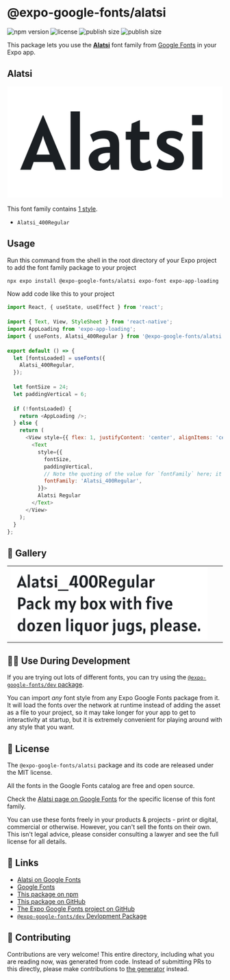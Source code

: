 # @expo-google-fonts/alatsi

![npm version](https://flat.badgen.net/npm/v/@expo-google-fonts/alatsi)
![license](https://flat.badgen.net/github/license/expo/google-fonts)
![publish size](https://flat.badgen.net/packagephobia/install/@expo-google-fonts/alatsi)
![publish size](https://flat.badgen.net/packagephobia/publish/@expo-google-fonts/alatsi)

This package lets you use the [**Alatsi**](https://fonts.google.com/specimen/Alatsi) font family from [Google Fonts](https://fonts.google.com/) in your Expo app.

## Alatsi

![Alatsi](./font-family.png)

This font family contains [1 style](#-gallery).

- `Alatsi_400Regular`

## Usage

Run this command from the shell in the root directory of your Expo project to add the font family package to your project
```sh
npx expo install @expo-google-fonts/alatsi expo-font expo-app-loading
```

Now add code like this to your project
```js
import React, { useState, useEffect } from 'react';

import { Text, View, StyleSheet } from 'react-native';
import AppLoading from 'expo-app-loading';
import { useFonts, Alatsi_400Regular } from '@expo-google-fonts/alatsi';

export default () => {
  let [fontsLoaded] = useFonts({
    Alatsi_400Regular,
  });

  let fontSize = 24;
  let paddingVertical = 6;

  if (!fontsLoaded) {
    return <AppLoading />;
  } else {
    return (
      <View style={{ flex: 1, justifyContent: 'center', alignItems: 'center' }}>
        <Text
          style={{
            fontSize,
            paddingVertical,
            // Note the quoting of the value for `fontFamily` here; it expects a string!
            fontFamily: 'Alatsi_400Regular',
          }}>
          Alatsi Regular
        </Text>
      </View>
    );
  }
};

```

## 🔡 Gallery


||||
|-|-|-|
|![Alatsi_400Regular](./Alatsi_400Regular.ttf.png)||||


## 👩‍💻 Use During Development

If you are trying out lots of different fonts, you can try using the [`@expo-google-fonts/dev` package](https://github.com/expo/google-fonts/tree/master/font-packages/dev#readme).

You can import *any* font style from any Expo Google Fonts package from it. It will load the fonts
over the network at runtime instead of adding the asset as a file to your project, so it may take longer
for your app to get to interactivity at startup, but it is extremely convenient
for playing around with any style that you want.

## 📖 License

The `@expo-google-fonts/alatsi` package and its code are released under the MIT license.

All the fonts in the Google Fonts catalog are free and open source.

Check the [Alatsi page on Google Fonts](https://fonts.google.com/specimen/Alatsi) for the specific license of this font family.

You can use these fonts freely in your products & projects - print or digital, commercial or otherwise. However, you can't sell the fonts on their own. This isn't legal advice, please consider consulting a lawyer and see the full license for all details.

## 🔗 Links

- [Alatsi on Google Fonts](https://fonts.google.com/specimen/Alatsi)
- [Google Fonts](https://fonts.google.com/)
- [This package on npm](https://www.npmjs.com/package/@expo-google-fonts/alatsi)
- [This package on GitHub](https://github.com/expo/google-fonts/tree/master/font-packages/alatsi)
- [The Expo Google Fonts project on GitHub](https://github.com/expo/google-fonts)
- [`@expo-google-fonts/dev` Devlopment Package](https://github.com/expo/google-fonts/tree/master/font-packages/dev)

## 🤝 Contributing

Contributions are very welcome! This entire directory, including what you are reading now, was generated from code. Instead of submitting PRs to this directly, please make contributions to [the generator](https://github.com/expo/google-fonts/tree/master/packages/generator) instead.
